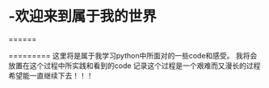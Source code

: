 # -欢迎来到属于我的世界
======

=========
这里将是属于我学习python中所面对的一些code和感受。
我将会放置在这个过程中所实践和看到的code
记录这个过程是一个艰难而又漫长的过程
希望能一直继续下去！！！
